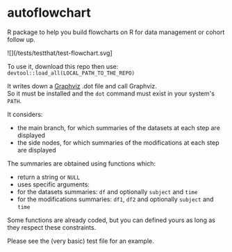 # autoflowchart
R package to help you build flowcharts on R for data management or cohort follow up.

![](/tests/testthat/test-flowchart.svg]

To use it, download this repo then use: `devtool::load_all(LOCAL_PATH_TO_THE_REPO)`

It writes down a [Graphviz](https://graphviz.org/) .dot file and call Graphviz.  
So it must be installed and the `dot` command must exist in your system's `PATH`.

It considers:
 - the main branch, for which summaries of the datasets at each step are displayed
 - the side nodes, for which summaries of the modifications at each step are displayed
 
The summaries are obtained using functions which:
 - return a string or `NULL`
 - uses specific arguments:
  - for the datasets summaries: `df` and optionally `subject` and `time`
  - for the modifications summaries: `df1`, `df2` and optionally `subject` and `time`

Some functions are already coded, but you can defined yours as long as they respect these constraints.

Please see the (very basic) test file for an example.

